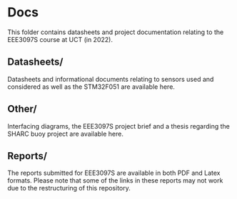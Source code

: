# Docs
This folder contains datasheets and project documentation relating to the EEE3097S course at UCT (in 2022).

## Datasheets/
Datasheets and informational documents relating to sensors used and considered as well as the STM32F051 are available here.

## Other/
Interfacing diagrams, the EEE3097S project brief and a thesis regarding the SHARC buoy project are available here.

## Reports/
The reports submitted for EEE3097S are available in both PDF and Latex formats. Please note that some of the links in these reports may not work due to the restructuring of this repository.
